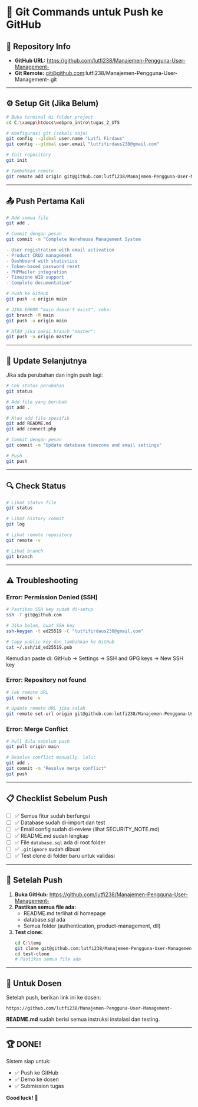 # 🚀 Git Commands untuk Push ke GitHub

## 📍 Repository Info
- **GitHub URL:** https://github.com/lutfi238/Manajemen-Pengguna-User-Management-
- **Git Remote:** git@github.com:lutfi238/Manajemen-Pengguna-User-Management-.git

---

## ⚙️ Setup Git (Jika Belum)

```bash
# Buka terminal di folder project
cd C:\xampp\htdocs\webpro_intro\tugas_2_UTS

# Konfigurasi git (sekali saja)
git config --global user.name "Lutfi Firdaus"
git config --global user.email "lutfifirdaus238@gmail.com"

# Init repository
git init

# Tambahkan remote
git remote add origin git@github.com:lutfi238/Manajemen-Pengguna-User-Management-.git
```

---

## 📤 Push Pertama Kali

```bash
# Add semua file
git add .

# Commit dengan pesan
git commit -m "Complete Warehouse Management System

- User registration with email activation
- Product CRUD management
- Dashboard with statistics
- Token-based password reset
- PHPMailer integration
- Timezone WIB support
- Complete documentation"

# Push ke GitHub
git push -u origin main

# JIKA ERROR "main doesn't exist", coba:
git branch -M main
git push -u origin main

# ATAU jika pakai branch "master":
git push -u origin master
```

---

## 🔄 Update Selanjutnya

Jika ada perubahan dan ingin push lagi:

```bash
# Cek status perubahan
git status

# Add file yang berubah
git add .

# Atau add file spesifik
git add README.md
git add connect.php

# Commit dengan pesan
git commit -m "Update database timezone and email settings"

# Push
git push
```

---

## 🔍 Check Status

```bash
# Lihat status file
git status

# Lihat history commit
git log

# Lihat remote repository
git remote -v

# Lihat branch
git branch
```

---

## ⚠️ Troubleshooting

### Error: Permission Denied (SSH)

```bash
# Pastikan SSH key sudah di-setup
ssh -T git@github.com

# Jika belum, buat SSH key
ssh-keygen -t ed25519 -C "lutfifirdaus238@gmail.com"

# Copy public key dan tambahkan ke GitHub
cat ~/.ssh/id_ed25519.pub
```

Kemudian paste di: GitHub → Settings → SSH and GPG keys → New SSH key

### Error: Repository not found

```bash
# Cek remote URL
git remote -v

# Update remote URL jika salah
git remote set-url origin git@github.com:lutfi238/Manajemen-Pengguna-User-Management-.git
```

### Error: Merge Conflict

```bash
# Pull dulu sebelum push
git pull origin main

# Resolve conflict manually, lalu:
git add .
git commit -m "Resolve merge conflict"
git push
```

---

## 📋 Checklist Sebelum Push

- [ ] ✅ Semua fitur sudah berfungsi
- [ ] ✅ Database sudah di-import dan test
- [ ] ✅ Email config sudah di-review (lihat SECURITY_NOTE.md)
- [ ] ✅ README.md sudah lengkap
- [ ] ✅ File `database.sql` ada di root folder
- [ ] ✅ `.gitignore` sudah dibuat
- [ ] ✅ Test clone di folder baru untuk validasi

---

## 🎯 Setelah Push

1. **Buka GitHub:** https://github.com/lutfi238/Manajemen-Pengguna-User-Management-
2. **Pastikan semua file ada:**
   - README.md terlihat di homepage
   - database.sql ada
   - Semua folder (authentication, product-management, dll)
3. **Test clone:**
   ```bash
   cd C:\temp
   git clone git@github.com:lutfi238/Manajemen-Pengguna-User-Management-.git test-clone
   cd test-clone
   # Pastikan semua file ada
   ```

---

## 📧 Untuk Dosen

Setelah push, berikan link ini ke dosen:

```
https://github.com/lutfi238/Manajemen-Pengguna-User-Management-
```

**README.md** sudah berisi semua instruksi instalasi dan testing.

---

## 🏆 DONE!

Sistem siap untuk:
- ✅ Push ke GitHub
- ✅ Demo ke dosen
- ✅ Submission tugas

**Good luck!** 🚀


